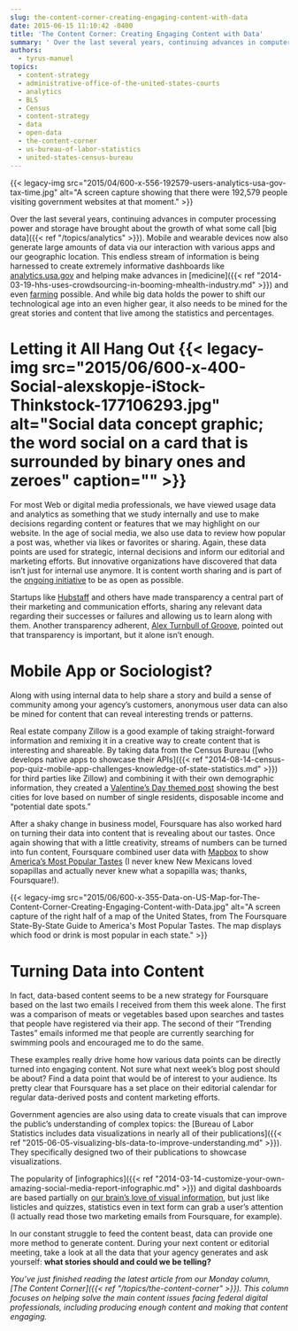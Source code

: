 ```yaml
---
slug: the-content-corner-creating-engaging-content-with-data
date: 2015-06-15 11:10:42 -0400
title: 'The Content Corner: Creating Engaging Content with Data'
summary: ' Over the last several years, continuing advances in computer processing power and storage have brought about the growth of what some call big data. Mobile and wearable devices now also generate large amounts of data via our'
authors:
  - tyrus-manuel
topics:
  - content-strategy
  - administrative-office-of-the-united-states-courts
  - analytics
  - BLS
  - Census
  - content-strategy
  - data
  - open-data
  - the-content-corner
  - us-bureau-of-labor-statistics
  - united-states-census-bureau
---
```


{{< legacy-img src="2015/04/600-x-556-192579-users-analytics-usa-gov-tax-time.jpg" alt="A screen capture showing that there were 192,579 people visiting government websites at that moment." >}}

Over the last several years, continuing advances in computer processing power and storage have brought about the growth of what some call [big data]({{< ref "/topics/analytics" >}}). Mobile and wearable devices now also generate large amounts of data via our interaction with various apps and our geographic location. This endless stream of information is being harnessed to create extremely informative dashboards like [analytics.usa.gov](https://analytics.usa.gov/) and helping make advances in [medicine]({{< ref "2014-03-19-hhs-uses-crowdsourcing-in-booming-mhealth-industry.md" >}}) and even [farming](http://www.wired.com/2015/05/farmers-business-network/) possible. And while big data holds the power to shift our technological age into an even higher gear, it also needs to be mined for the great stories and content that live among the statistics and percentages.

# Letting it All Hang Out {{< legacy-img src="2015/06/600-x-400-Social-alexskopje-iStock-Thinkstock-177106293.jpg" alt="Social data concept graphic; the word social on a card that is surrounded by binary ones and zeroes" caption="" >}}

For most Web or digital media professionals, we have viewed usage data and analytics as something that we study internally and use to make decisions regarding content or features that we may highlight on our website. In the age of social media, we also use data to review how popular a post was, whether via likes or favorites or sharing. Again, these data points are used for strategic, internal decisions and inform our editorial and marketing efforts. But innovative organizations have discovered that data isn’t just for internal use anymore. It is content worth sharing and is part of the [ongoing initiative](https://www.whitehouse.gov/open) to be as open as possible.

Startups like [Hubstaff](http://blog.hubstaff.com/grow/) and others have made transparency a central part of their marketing and communication efforts, sharing any relevant data regarding their successes or failures and allowing us to learn along with them. Another transparency adherent, [Alex Turnbull of Groove](https://www.groovehq.com/blog/transparent-blogs), pointed out that transparency is important, but it alone isn’t enough.

# Mobile App or Sociologist?

Along with using internal data to help share a story and build a sense of community among your agency&#8217;s customers, anonymous user data can also be mined for content that can reveal interesting trends or patterns.

Real estate company Zillow is a good example of taking straight-forward information and remixing it in a creative way to create content that is interesting and shareable. By taking data from the Census Bureau ([who develops native apps to showcase their APIs]({{< ref "2014-08-14-census-pop-quiz-mobile-app-challenges-knowledge-of-state-statistics.md" >}}) for third parties like Zillow) and combining it with their own demographic information, they created a [Valentine’s Day themed post](http://www.zillow.com/blog/10-best-cities-for-love-2015-169490/) showing the best cities for love based on number of single residents, disposable income and &#8220;potential date spots.&#8221;

After a shaky change in business model, Foursquare has also worked hard on turning their data into content that is revealing about our tastes. Once again showing that with a little creativity, streams of numbers can be turned into fun content, Foursquare combined user data with [Mapbox](https://www.mapbox.com/) to show [America’s Most Popular Tastes](https://www.mapbox.com/labs/foursquare/statetastes/) (I never knew New Mexicans loved sopapillas and actually never knew what a sopapilla was; thanks, Foursquare!).

{{< legacy-img src="2015/06/600-x-355-Data-on-US-Map-for-The-Content-Corner-Creating-Engaging-Content-with-Data.jpg" alt="A screen capture of the right half of a map of the United States, from The Foursquare State-By-State Guide to America's Most Popular Tastes. The map displays which food or drink is most popular in each state." >}}

# Turning Data into Content

In fact, data-based content seems to be a new strategy for Foursquare based on the last two emails I received from them this week alone. The first was a comparison of meats or vegetables based upon searches and tastes that people have registered via their app. The second of their “Trending Tastes” emails informed me that people are currently searching for swimming pools and encouraged me to do the same.

These examples really drive home how various data points can be directly turned into engaging content. Not sure what next week’s blog post should be about? Find a data point that would be of interest to your audience. Its pretty clear that Foursquare has a set place on their editorial calendar for regular data-derived posts and content marketing efforts.

Government agencies are also using data to create visuals that can improve the public&#8217;s understanding of complex topics: the [Bureau of Labor Statistics includes data visualizations in nearly all of their publications]({{< ref "2015-06-05-visualizing-bls-data-to-improve-understanding.md" >}}). They specifically designed two of their publications to showcase visualizations.

The popularity of [infographics]({{< ref "2014-03-14-customize-your-own-amazing-social-media-report-infographic.md" >}}) and digital dashboards are based partially on [our brain’s love of visual information](http://contently.com/strategist/2015/04/29/infographic-why-your-brain-and-your-readers-love-infographics), but just like listicles and quizzes, statistics even in text form can grab a user’s attention (I actually read those two marketing emails from Foursquare, for example).

In our constant struggle to feed the content beast, data can provide one more method to generate content. During your next content or editorial meeting, take a look at all the data that your agency generates and ask yourself: **what stories should and could we be telling?**

_You’ve just finished reading the latest article from our Monday column, [The Content Corner]({{< ref "/topics/the-content-corner" >}}). This column focuses on helping solve the main content issues facing federal digital professionals, including producing enough content and making that content engaging._
